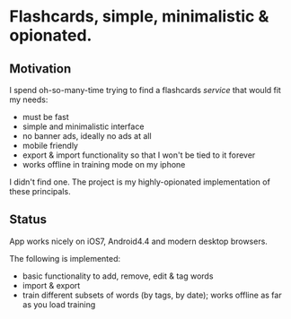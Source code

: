 # Flashcards, simple, minimalistic & opionated.

## Motivation

I spend oh-so-many-time trying to find a flashcards *service* that would fit my needs:
- must be fast
- simple and minimalistic interface
- no banner ads, ideally no ads at all
- mobile friendly
- export & import functionality so that I won't be tied to it forever
- works offline in training mode on my iphone

I didn't find one. The project is my highly-opionated implementation of these
principals.

## Status

App works nicely on iOS7, Android4.4 and modern desktop browsers.

The following is implemented:
- basic functionality to add, remove, edit & tag words
- import & export
- train different subsets of words (by tags, by date); works offline as far as you load training


